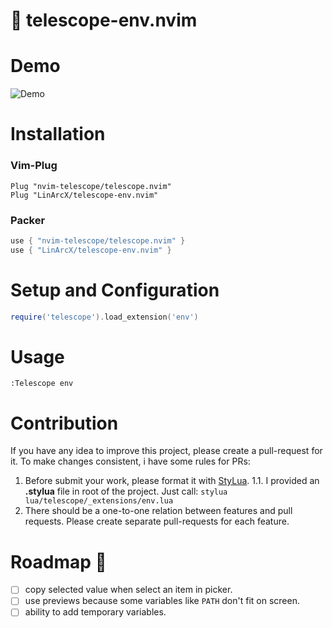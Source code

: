 # :telescope: telescope-env.nvim

# Demo

![Demo](https://user-images.githubusercontent.com/10884422/148600299-b318fe61-93f5-45dd-bea3-31b19426390a.gif)

# Installation

### Vim-Plug

```viml
Plug "nvim-telescope/telescope.nvim"
Plug "LinArcX/telescope-env.nvim"
```

### Packer

```lua
use { "nvim-telescope/telescope.nvim" }
use { "LinArcX/telescope-env.nvim" }
```

# Setup and Configuration

```lua
require('telescope').load_extension('env')
```

# Usage
`:Telescope env`

# Contribution
If you have any idea to improve this project, please create a pull-request for it. To make changes consistent, i have some rules for PRs:
1. Before submit your work, please format it with [StyLua](https://github.com/JohnnyMorganz/StyLua).
  1.1. I provided an __.stylua__ file in root of the project. Just call: `stylua lua/telescope/_extensions/env.lua`
2. There should be a one-to-one relation between features and pull requests. Please create separate pull-requests for each feature.

# Roadmap :blue_car:
- [ ] copy selected value when select an item in picker.
- [ ] use previews because some variables like `PATH` don't fit on screen.
- [ ] ability to add temporary variables.
